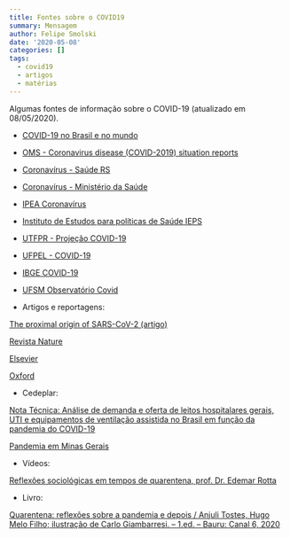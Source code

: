```yaml
---
title: Fontes sobre o COVID19
summary: Mensagem
author: Felipe Smolski
date: '2020-05-08'
categories: []
tags:
  - covid19
  - artigos
  - matérias
---
```



Algumas fontes de informação sobre o COVID-19 (atualizado em
08/05/2020).

-   [COVID-19 no Brasil e no mundo](https://smolski.github.io/covid19/)

-   [OMS - Coronavirus disease (COVID-2019) situation
    reports](https://www.who.int/emergencies/diseases/novel-coronavirus-2019/situation-reports)

-   [Coronavírus - Saúde RS](https://saude.rs.gov.br/coronavirus)

-   [Coronavírus - Ministério da
    Saúde](https://coronavirus.saude.gov.br/)

-   [IPEA Coronavírus](https://www.ipea.gov.br/coronavirus/)

-   [Instituto de Estudos para políticas de Saúde
    IEPS](https://ieps.org.br/)

-   [UTFPR - Projeção
    COVID-19](https://covid.sh.utfpr.edu.br/projecao-covid-19/)

-   [UFPEL - COVID-19](https://wp.ufpel.edu.br/covid19/)

-   [IBGE COVID-19](https://covid19.ibge.gov.br/)

-   [UFSM Observatório
    Covid](https://www.ufsm.br/coronavirus/observatorio/)

-   Artigos e reportagens:

[The proximal origin of SARS-CoV-2
(artigo)](https://www.nature.com/articles/s41591-020-0820-9?fbclid=IwAR2VG_mN3ELvvlohyDQgfNXjMP8cd0BCAN2HgIESaH9MzglCv0r_27AFZec)

[Revista Nature](https://www.nature.com/collections/hajgidghjb)

[Elsevier](https://www.elsevier.com/connect/coronavirus-information-center)

[Oxford](https://academic.oup.com/journals/pages/coronavirus)

-   Cedeplar:

[Nota Técnica: Análise de demanda e oferta de leitos hospitalares
gerais, UTI e equipamentos de ventilação assistida no Brasil em função
da pandemia do
COVID-19](https://geesc.cedeplar.ufmg.br/wp-content/uploads/2020/03/Nota-tecnica-final-COVID-19-revisado2.pdf)

[Pandemia em Minas
Gerais](https://geesc.cedeplar.ufmg.br/pandemia-por-covid-19-em-minas-gerais-atualizado/)

- Vídeos:

[Reflexões sociológicas em tempos de quarentena, prof. Dr. Edemar Rotta](https://www.youtube.com/watch?v=T46BfiyiPLQ&feature=youtu.be)

- Livro:

[Quarentena: reflexões sobre a pandemia e depois / Anjuli Tostes, Hugo Melo Filho; ilustração de Carlo Giambarresi. – 1.ed. – Bauru: Canal 6, 2020](http://editorapraxis.com.br/quarentena/ebook_quarentena_1ed_2020.pdf)
